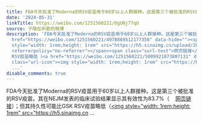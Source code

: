 ```yaml
---
title: FDA今天批准了Moderna的RSV疫苗用于60岁以上人群接种。这是第三个被批准的RSV疫苗。其在NEJM发表的临床试验结果显示其有效性为83.7%（网页链接）；但其持久性可...
date: '2024-05-31'
linkTitle: https://weibo.com/1251560221/OgUNj77qU
source: 子陵在听歌的微博
description: 'FDA今天批准了Moderna的RSV疫苗用于60岁以上人群接种。这是第三个被批准的RSV疫苗。其在NEJM发表的临床试验结果显示其有效性为83.7%（<a
  href="https://weibo.com/1251560221/4978869512177358" data-hide=""><span class="url-icon"><img
  style="width: 1rem;height: 1rem" src="https://h5.sinaimg.cn/upload/2015/09/25/3/timeline_card_small_web_default.png"
  referrerpolicy="no-referrer"></span><span class="surl-text">网页链接</span></a>）；但其持久性可能比GSK
  RSV疫苗略低（<a href="https://weibo.com/1251560221/5009921873807131" data-hide=""><span
  class="url-icon"><img style="width: 1rem;height: 1rem" src="https://h5.sinaimg.cn
  ...'
disable_comments: true
---
```

FDA今天批准了Moderna的RSV疫苗用于60岁以上人群接种。这是第三个被批准的RSV疫苗。其在NEJM发表的临床试验结果显示其有效性为83.7%（<a href="https://weibo.com/1251560221/4978869512177358" data-hide=""><span class="url-icon"><img style="width: 1rem;height: 1rem" src="https://h5.sinaimg.cn/upload/2015/09/25/3/timeline_card_small_web_default.png" referrerpolicy="no-referrer"></span><span class="surl-text">网页链接</span></a>）；但其持久性可能比GSK RSV疫苗略低（<a href="https://weibo.com/1251560221/5009921873807131" data-hide=""><span class="url-icon"><img style="width: 1rem;height: 1rem" src="https://h5.sinaimg.cn ...